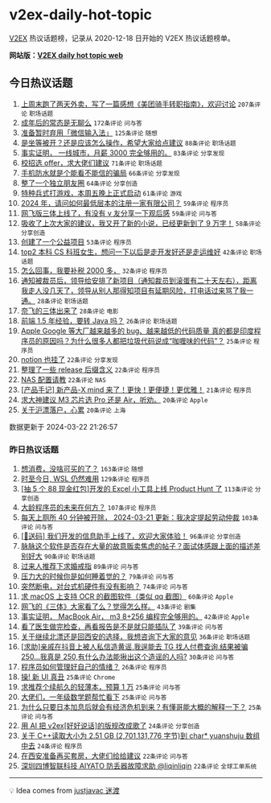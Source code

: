 # v2ex-daily-hot-topic

[V2EX](https://www.v2ex.com/) 热议话题榜，记录从 2020-12-18 日开始的 V2EX 热议话题榜单。

**网站版：[V2EX daily hot topic web](https://boojack.github.io/v2ex-daily-hot-topic-web/)**

## 今日热议话题

<!-- TODAY BEGIN -->

1. [上周末跑了两天外卖，写了一篇感想《美团骑手转职指南》，欢迎讨论](https://www.v2ex.com/t/1025993) `207条评论` `职场话题`
1. [成年后的常态是无聊么](https://www.v2ex.com/t/1025970) `172条评论` `问与答`
1. [准备暂时弃用「微信输入法」](https://www.v2ex.com/t/1025936) `125条评论` `随想`
1. [是坐等被开？还是应该怎么操作，希望大家给点建议](https://www.v2ex.com/t/1025957) `88条评论` `职场话题`
1. [事实证明， 一线城市，月薪 3000 完全够用的。](https://www.v2ex.com/t/1026026) `83条评论` `分享发现`
1. [校招选 offer，求大佬们建议](https://www.v2ex.com/t/1025937) `71条评论` `职场话题`
1. [手机防水就是个能看不能信的骗局](https://www.v2ex.com/t/1026071) `66条评论` `分享发现`
1. [整了一个独立朋友圈](https://www.v2ex.com/t/1025995) `64条评论` `分享创造`
1. [特种兵式打游戏，本周五晚上正式启动](https://www.v2ex.com/t/1025955) `61条评论` `游戏`
1. [2024 年，请问如何最低层本的注册一家有限公司？](https://www.v2ex.com/t/1025981) `59条评论` `程序员`
1. [网飞版三体上线了，有没有 v 友分享一下观后感](https://www.v2ex.com/t/1025951) `59条评论` `问与答`
1. [吸收了上次大家的建议，我又开了新的小说，已经更新到了 9 万字！](https://www.v2ex.com/t/1025973) `58条评论` `分享创造`
1. [创建了一个公益项目](https://www.v2ex.com/t/1025943) `53条评论` `程序员`
1. [top2 本科 CS 科班女生，想问一下以后是走开发好还是走运维好](https://www.v2ex.com/t/1026214) `42条评论` `职场话题`
1. [怎么回事，我要补税 2000 多，](https://www.v2ex.com/t/1026161) `32条评论` `程序员`
1. [通知被裁员后，领导给安排了新项目（通知裁员到滚蛋有二十天左右），距离我走人没几天了，领导从别人那得知项目有延期风险，打电话过来骂了我一通。](https://www.v2ex.com/t/1026205) `28条评论` `职场话题`
1. [奈飞的三体出来了](https://www.v2ex.com/t/1026090) `28条评论` `电影`
1. [前端 1.5 年经验，要转 Java 吗？](https://www.v2ex.com/t/1026061) `26条评论` `职场话题`
1. [Apple Google 等大厂越来越多的 bug、越来越低的代码质量 真的都是印度程序员的原因吗？为什么很多人都把垃圾代码说成“咖喱味的代码”？](https://www.v2ex.com/t/1026201) `25条评论` `程序员`
1. [notion 也挂了](https://www.v2ex.com/t/1026153) `22条评论` `分享发现`
1. [整理了一些 release 后缀含义](https://www.v2ex.com/t/1026152) `22条评论` `程序员`
1. [NAS 配置请教](https://www.v2ex.com/t/1026122) `22条评论` `NAS`
1. [[产品手记] 新产品-X mind 来了！更快！更便捷！更优雅！](https://www.v2ex.com/t/1026121) `21条评论` `程序员`
1. [求大神建议 M3 芯片选 Pro 还是 Air，听劝。](https://www.v2ex.com/t/1026225) `20条评论` `Apple`
1. [关于沪漂落户，心累](https://www.v2ex.com/t/1026083) `20条评论` `上海`

数据更新于 2024-03-22 21:26:57

<!-- TODAY END -->

### 昨日热议话题

<!-- YESTERDAY BEGIN -->

1. [想消费，没啥可买的了？](https://www.v2ex.com/t/1025751) `163条评论` `随想`
1. [时至今日, WSL 仍然难用](https://www.v2ex.com/t/1025657) `129条评论` `程序员`
1. [[抽 5 个 88 现金红包]开发的 Excel 小工具上线 Product Hunt 了](https://www.v2ex.com/t/1025770) `113条评论` `分享创造`
1. [大龄程序员的未来在何方？](https://www.v2ex.com/t/1025597) `107条评论` `程序员`
1. [每天上厕所 40 分钟被开除， 2024-03-21 更新：我决定提起劳动仲裁](https://www.v2ex.com/t/1025658) `103条评论` `问与答`
1. [[🎁送码] 我们开发的信息助手上线了，欢迎大家体验！](https://www.v2ex.com/t/1025672) `96条评论` `分享创造`
1. [脉脉这个软件是否存在大量的故意贩卖焦虑的帖子？面试体感跟上面的描述差别好大](https://www.v2ex.com/t/1025598) `90条评论` `职场话题`
1. [过来人推荐下求婚戒指](https://www.v2ex.com/t/1025701) `89条评论` `问与答`
1. [压力大的时候你是如何睡着觉的？](https://www.v2ex.com/t/1025623) `79条评论` `问与答`
1. [突然断电，对台式机硬件有没有影响？](https://www.v2ex.com/t/1025636) `74条评论` `问与答`
1. [求 macOS 上支持 OCR 的截图软件（类似 qq 截图）](https://www.v2ex.com/t/1025602) `60条评论` `Apple`
1. [网飞的《三体》大家看了么？觉得怎么样。](https://www.v2ex.com/t/1025873) `43条评论` `剧集`
1. [事实证明， MacBook Air， m3 8+256 编程完全够用的。](https://www.v2ex.com/t/1025889) `42条评论` `Apple`
1. [看了医生做完检查，再看报告是不是就只能插队了](https://www.v2ex.com/t/1025783) `39条评论` `问与答`
1. [关于继续北漂还是回西安的选择，我想咨询下大家的意见](https://www.v2ex.com/t/1025761) `36条评论` `职场话题`
1. [[求助]亲戚在抖音上被人私信造黄谣,我逞能去 TG 找人付费查询,结果被骗 250...我真是 250,有什么办法能揪出这个造谣的人吗?](https://www.v2ex.com/t/1025799) `30条评论` `问与答`
1. [程序员如何管理好自己的情绪？](https://www.v2ex.com/t/1025616) `26条评论` `程序员`
1. [操! 新 UI 真丑](https://www.v2ex.com/t/1025762) `25条评论` `Chrome`
1. [求推荐个续航久的轻薄本，预算 1 万](https://www.v2ex.com/t/1025726) `25条评论` `问与答`
1. [大佬们，一年级数学题帮忙看下](https://www.v2ex.com/t/1025703) `25条评论` `问与答`
1. [为什么只要日本加息后就会有经济危机到来？有懂哥能大概的解释一下？](https://www.v2ex.com/t/1025612) `25条评论` `问与答`
1. [用 AI 把 v2ex[好好说话]的版规改成歌了](https://www.v2ex.com/t/1025708) `24条评论` `分享创造`
1. [关于 C++读取大小为 2.51 GB (2,701,131,776 字节)到 char* yuanshuju 数组中去](https://www.v2ex.com/t/1025635) `24条评论` `程序员`
1. [在西安准备再买套房，大佬们给给建议](https://www.v2ex.com/t/1025667) `22条评论` `问与答`
1. [深圳四博智联科技 AIYATO 防丢器故障求助 @liqinliqin](https://www.v2ex.com/t/1025651) `22条评论` `全球工单系统`

<!-- YESTERDAY END -->

---

💡 Idea comes from [justjavac 迷渡](https://github.com/justjavac/)
